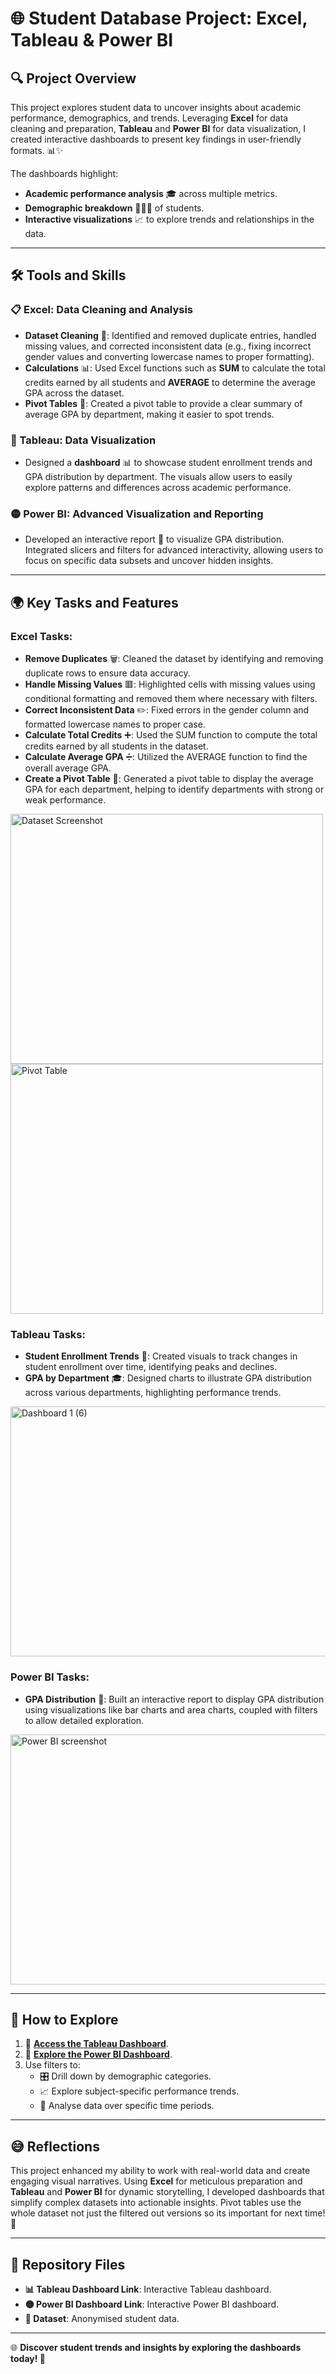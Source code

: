 # 🌐 Student Database Project: Excel, Tableau & Power BI

## 🔍 Project Overview  
This project explores student data to uncover insights about academic performance, demographics, and trends. Leveraging **Excel** for data cleaning and preparation, **Tableau** and **Power BI** for data visualization, I created interactive dashboards to present key findings in user-friendly formats. 📊✨

The dashboards highlight:
- **Academic performance analysis** 🎓 across multiple metrics.
- **Demographic breakdown** 🧑‍🤝‍🧑 of students.
- **Interactive visualizations** 📈 to explore trends and relationships in the data.

---

## 🛠️ Tools and Skills  

### 📋 Excel: Data Cleaning and Analysis  
- **Dataset Cleaning** 🧹: Identified and removed duplicate entries, handled missing values, and corrected inconsistent data (e.g., fixing incorrect gender values and converting lowercase names to proper formatting).
- **Calculations** 📊: Used Excel functions such as **SUM** to calculate the total credits earned by all students and **AVERAGE** to determine the average GPA across the dataset.
- **Pivot Tables** 🏢: Created a pivot table to provide a clear summary of average GPA by department, making it easier to spot trends.

### 🔵 Tableau: Data Visualization  
- Designed a **dashboard** 📊 to showcase student enrollment trends and GPA distribution by department. The visuals allow users to easily explore patterns and differences across academic performance.

### 🟡 Power BI: Advanced Visualization and Reporting  
- Developed an interactive report 📏 to visualize GPA distribution. Integrated slicers and filters for advanced interactivity, allowing users to focus on specific data subsets and uncover hidden insights.

---

## 🌍 Key Tasks and Features

### Excel Tasks:
- **Remove Duplicates** 🗑️: Cleaned the dataset by identifying and removing duplicate rows to ensure data accuracy.
- **Handle Missing Values** 🟥: Highlighted cells with missing values using conditional formatting and removed them where necessary with filters.
- **Correct Inconsistent Data** ✏️: Fixed errors in the gender column and formatted lowercase names to proper case.
- **Calculate Total Credits** ➕: Used the SUM function to compute the total credits earned by all students in the dataset.
- **Calculate Average GPA** ➗: Utilized the AVERAGE function to find the overall average GPA.
- **Create a Pivot Table** 🏢: Generated a pivot table to display the average GPA for each department, helping to identify departments with strong or weak performance.

<img src="https://github.com/user-attachments/assets/d117de18-072e-455d-b92b-8e6d3b16a129" alt="Dataset Screenshot" width="500px" height="400px">
<img src="https://github.com/user-attachments/assets/190d39f7-1ac4-422e-b6a0-d5a8b1a52c14" alt="Pivot Table" width="500px" height="400px">

### Tableau Tasks:
- **Student Enrollment Trends** 📅: Created visuals to track changes in student enrollment over time, identifying peaks and declines.
- **GPA by Department** 🎓: Designed charts to illustrate GPA distribution across various departments, highlighting performance trends.

<img src="https://github.com/user-attachments/assets/dfd03cdc-368a-4b8f-8bdc-6a6d0624f844" alt="Dashboard 1 (6)" width="1000px" height="400px">

### Power BI Tasks:
- **GPA Distribution** 📏: Built an interactive report to display GPA distribution using visualizations like bar charts and area charts, coupled with filters to allow detailed exploration.

<img src="https://github.com/user-attachments/assets/19dbf385-afee-4cbd-95bd-3ea7b0410008" alt="Power BI screenshot" width="1000px" height="400px">

---

## 🚀 How to Explore

1. 🔗 **[Access the Tableau Dashboard](https://public.tableau.com/app/profile/shahed.ali2592/viz/StudentDatabaseProject-ExcelTableau/Dashboard1)**.  
2. 🔗 **[Explore the Power BI Dashboard](https://app.powerbi.com/groups/me/reports/253f04ae-a7a6-47c5-a800-7ed3cafe8bee/7a1a7a2dade0e1d41d6d?experience=power-bi)**.  
3. Use filters to:
   - 🎛️ Drill down by demographic categories.
   - 📈 Explore subject-specific performance trends.
   - 📅 Analyse data over specific time periods.  

---

## 😅 Reflections
This project enhanced my ability to work with real-world data and create engaging visual narratives. Using **Excel** for meticulous preparation and **Tableau** and **Power BI** for dynamic storytelling, I developed dashboards that simplify complex datasets into actionable insights.
Pivot tables use the whole dataset not just the filtered out versions so its important for next time! 🚀

---

## 📑 Repository Files
- **📊 Tableau Dashboard Link**: Interactive Tableau dashboard.  
- **🟡 Power BI Dashboard Link**: Interactive Power BI dashboard.  
- **📄 Dataset**: Anonymised student data.  

---

🌐 **Discover student trends and insights by exploring the dashboards today! 🎉**
